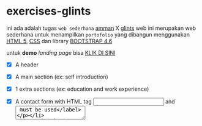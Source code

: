 # exercises-glints
ini ada adalah tugas `web sederhana` [amman](https://www.amnt.co.id/) X [glints](https://glints.com/id) 
web ini merupakan web sederhana untuk menampilkan `portofolio` yang dibangun menggunakan [HTML 5](https://html.com/), [CSS](https://en.wikipedia.org/wiki/CSS) dan library [BOOTSTRAP 4.6](https://getbootstrap.com/)

untuk __demo__ *landing page* bisa [KLIK DI SINI](https://awahids.github.io/exercises-glint/)

- [x] A header
- [x] A main section (ex: self introduction)
- [x] 1 extra sections (ex: education and work experience)
- [x] A contact form with HTML tag <input> and <textarea> must be used
- [x] A footer
- [x] An animation
- [x] Your website needs to be responsive for at least a tablet / mobile or you can do both.
- [x] Use javascript to create Dark and Light More

- [x] `Calculator`
